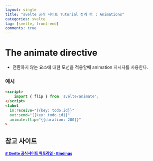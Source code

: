 ```yaml
---
layout: single
title: "svelte 공식 사이트 Tutorial 정리 ⑪ : Animations"
categories: svelte
tag: [svelte, front-end]
comments: true
---
```


# The animate directive
- 전환하지 않는 요소에 대한 모션을 적용할때 animation 지시자를 사용한다.

### 예시

```html
<script>
    import { flip } from 'svelte/animate';
</script>
<label
  in:receive="{{key: todo.id}}"
  out:send="{{key: todo.id}}"
  animate:flip="{{duration: 200}}"
>

```

## 참고 사이트
<a href='https://svelte.dev/tutorial/animate' target='_blank' style="color:blue; font-size:12px; font-weight:bold;"># Svelte 공식사이트 튜토리얼 - Bindings</a>

 
